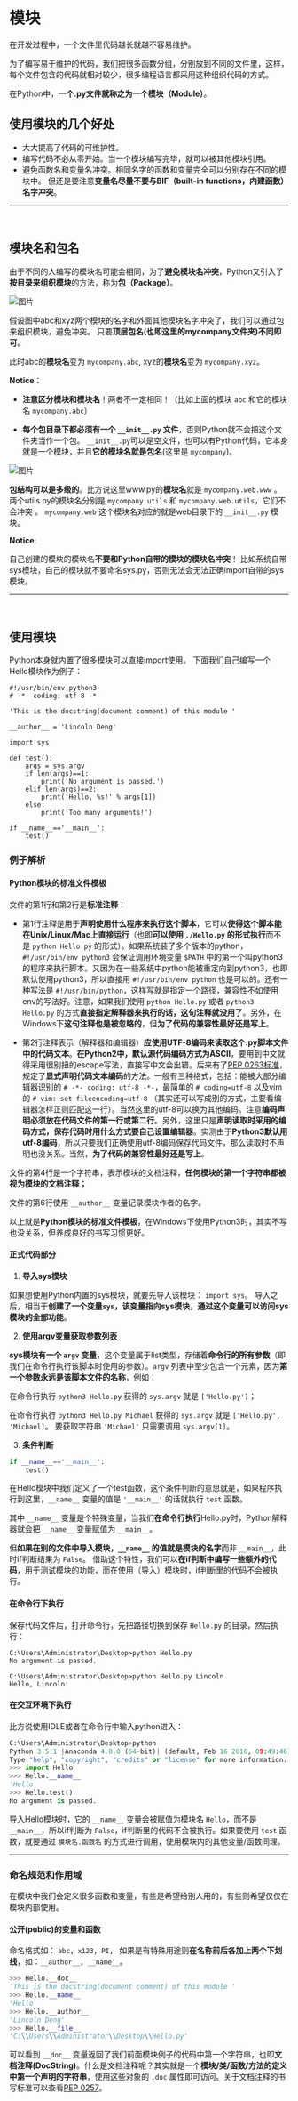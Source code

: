 # 模块

在开发过程中，一个文件里代码越长就越不容易维护。

为了编写易于维护的代码，我们把很多函数分组，分别放到不同的文件里，这样，每个文件包含的代码就相对较少，很多编程语言都采用这种组织代码的方式。

在Python中，**一个.py文件就称之为一个模块（Module）**。

## 使用模块的几个好处

- 大大提高了代码的可维护性。
- 编写代码不必从零开始。当一个模块编写完毕，就可以被其他模块引用。
- 避免函数名和变量名冲突。相同名字的函数和变量完全可以分别存在不同的模块中。 但还是要注意**变量名尽量不要与BIF（built-in functions，内建函数）名字冲突**。

---

<br>

## 模块名和包名

由于不同的人编写的模块名可能会相同，为了**避免模块名冲突**，Python又引入了**按目录来组织模块**的方法，称为**包（Package）**。

![图片](http://oe0e8k1nf.bkt.clouddn.com/My_Python_Notebook_Module0.png)

假设图中abc和xyz两个模块的名字和外面其他模块名字冲突了，我们可以通过包来组织模块，避免冲突。 只要**顶层包名(也即这里的mycompany文件夹)不同即可**。

此时abc的**模块名**变为 `mycompany.abc`, xyz的**模块名**变为 `mycompany.xyz`。

**Notice**：

- **注意区分模块和模块名**！两者不一定相同！（比如上面的模块 `abc` 和它的模块名 `mycompany.abc`）

- **每个包目录下都必须有一个 `__init__.py` 文件**，否则Python就不会把这个文件夹当作一个包。  `__init__.py`可以是空文件，也可以有Python代码，它本身就是一个模块，并且**它的模块名就是包名**(这里是 `mycompany`)。

![图片](http://oe0e8k1nf.bkt.clouddn.com/My_Python_Notebook_Module1.png)

**包结构可以是多级的**。比方说这里www.py的**模块名**就是 `mycompany.web.www` 。 两个utils.py的模块名分别是 `mycompany.utils` 和 `mycompany.web.utils`，它们不会冲突 。 `mycompany.web` 这个模块名对应的就是web目录下的 `__init__.py` 模块。

**Notice**:

自己创建的模块的模块名**不要和Python自带的模块的模块名冲突**！ 比如系统自带sys模块，自己的模块就不要命名sys.py，否则无法会无法正确import自带的sys模块。

---

<br>

## 使用模块

Python本身就内置了很多模块可以直接import使用。 下面我们自己编写一个Hello模块作为例子：

```
#!/usr/bin/env python3
# -*- coding: utf-8 -*-

'This is the docstring(document comment) of this module '

__author__ = 'Lincoln Deng'

import sys

def test():
    args = sys.argv
    if len(args)==1:
        print('No argument is passed.')
    elif len(args)==2:
        print('Hello, %s!' % args[1])
    else:
        print('Too many arguments!')

if __name__=='__main__':
    test()
```

### 例子解析

#### Python模块的标准文件模板

文件的第1行和第2行是**标准注释**：

- 第1行注释是用于**声明使用什么程序来执行这个脚本**，它可以**使得这个脚本能在Unix/Linux/Mac上直接运行**（也即**可以使用 `./Hello.py` 的形式执行**而不是 `python Hello.py` 的形式）。如果系统装了多个版本的python，`#!/usr/bin/env python3` 会保证调用环境变量 `$PATH` 中的第一个叫python3的程序来执行脚本。又因为在一些系统中python能被重定向到python3，也即默认使用python3，所以直接用 `#!/usr/bin/env python` 也是可以的。还有一种写法是 `#!/usr/bin/python`，这样写就是指定一个路径，兼容性不如使用env的写法好。注意，如果我们使用 `python Hello.py` 或者 `python3 Hello.py` 的方式**直接指定解释器来执行的话，这句注释就没用了**。另外，在Windows下**这句注释也是被忽略的**，但**为了代码的兼容性最好还是写上**。

- 第2行注释表示（解释器和编辑器）**应使用UTF-8编码来读取这个.py脚本文件中的代码文本**。**在Python2中，默认源代码编码方式为ASCII**，要用到中文就得采用很别扭的escape写法，直接写中文会出错。后来有了[PEP 0263标准](https://www.python.org/dev/peps/pep-0263/)，规定了**显式声明代码文本编码**的方法。一般有三种格式，包括：能被大部分编辑器识别的 `# -*- coding: utf-8 -*-`，最简单的 `# coding=utf-8` 以及vim的 `# vim: set fileencoding=utf-8` （其实还可以写成别的方式，主要看编辑器怎样正则匹配这一行）。当然这里的utf-8可以换为其他编码。注意**编码声明必须放在代码文件的第一行或第二行**。另外，这里只是**声明读取时采用的编码方式，保存代码时用什么方式要自己设置编辑器**。实测由于**Python3默认用utf-8编码**，所以只要我们正确使用utf-8编码保存代码文件，那么读取时不声明也没关系。当然，**为了代码的兼容性最好还是写上**。

文件的第4行是一个字符串，表示模块的文档注释，**任何模块的第一个字符串都被视为模块的文档注释；**

文件的第6行使用 `__author__` 变量记录模块作者的名字。

以上就是**Python模块的标准文件模板**，在Windows下使用Python3时，其实不写也没关系，但养成良好的书写习惯更好。

#### 正式代码部分

1) **导入sys模块**

如果想使用Python内置的sys模块，就要先导入该模块： `import sys`。 导入之后，相当于**创建了一个变量`sys`，该变量指向sys模块，通过这个变量可以访问sys模块的全部功能**。

2) **使用argv变量获取参数列表**

**sys模块有一个 `argv` 变量**，这个变量属于list类型，存储着**命令行的所有参数**（即我们在命令行执行该脚本时使用的参数）。`argv` 列表中至少包含一个元素，因为**第一个参数永远是该脚本文件的名称**，例如：

在命令行执行 `python3 Hello.py` 获得的 `sys.argv` 就是 `['Hello.py']`；

在命令行执行 `python3 Hello.py Michael` 获得的 `sys.argv` 就是 `['Hello.py', 'Michael]`。 要获取字符串 `'Michael'` 只需要调用 `sys.argv[1]`。

3) **条件判断**

```python
if __name__=='__main__':
    test()
```

在Hello模块中我们定义了一个test函数，这个条件判断的意思就是，如果程序执行到这里，`__name__` 变量的值是 `'__main__'` 的话就执行 `test` 函数。

其中 `__name__` 变量是个特殊变量，当我们**在命令行执行**Hello.py时，Python解释器就会把 `__name__` 变量赋值为 `__main__`。

但**如果在别的文件中导入模块，`__name__` 的值就是模块的名字**而非 `__main__`，此时if判断结果为 `False`。 借助这个特性，我们可以**在if判断中编写一些额外的代码**，用于测试模块的功能，而在使用（导入）模块时，if判断里的代码不会被执行。

#### 在命令行下执行

保存代码文件后，打开命令行，先把路径切换到保存 `Hello.py` 的目录，然后执行：

```
C:\Users\Administrator\Desktop>python Hello.py
No argument is passed.

C:\Users\Administrator\Desktop>python Hello.py Lincoln
Hello, Lincoln!
```

#### 在交互环境下执行

比方说使用IDLE或者在命令行中输入python进入：

```python
C:\Users\Administrator\Desktop>python
Python 3.5.1 |Anaconda 4.0.0 (64-bit)| (default, Feb 16 2016, 09:49:46) [MSC v.1900 64 bit (AMD64)] on win32
Type "help", "copyright", "credits" or "license" for more information.
>>> import Hello
>>> Hello.__name__
'Hello'
>>> Hello.test()
No argument is passed.
```

导入Hello模块时，它的 `__name__` 变量会被赋值为模块名 `Hello`，而不是 `__main__`，所以if判断为 `False`，if判断里的代码不会被执行。如果要使用 `test` 函数，就要通过 `模块名.函数名` 的方式进行调用，使用模块内的其他变量/函数同理。

---

### 命名规范和作用域

在模块中我们会定义很多函数和变量，有些是希望给别人用的，有些则希望仅仅在模块内部使用。

#### 公开(public)的变量和函数

命名格式如： `abc`，`x123`，`PI`， 如果是有特殊用途则**在名称前后各加上两个下划线**，如：`__author__`，`__name__`。

```python
>>> Hello.__doc__
'This is the docstring(document comment) of this module '
>>> Hello.__name__
'Hello'
>>> Hello.__author__
'Lincoln Deng'
>>> Hello.__file__
'C:\\Users\\Administrator\\Desktop\\Hello.py'
```

可以看到 `__doc__` 变量返回了我们前面模块例子的代码中第一个字符串，也即**文档注释(DocString)**。什么是文档注释呢？其实就是一个**模块/类/函数/方法的定义中第一个声明的字符串**，使用这些对象的 `.doc` 属性即可访问。关于文档注释的书写标准可以查看[PEP 0257](https://www.python.org/dev/peps/pep-0257/)。


